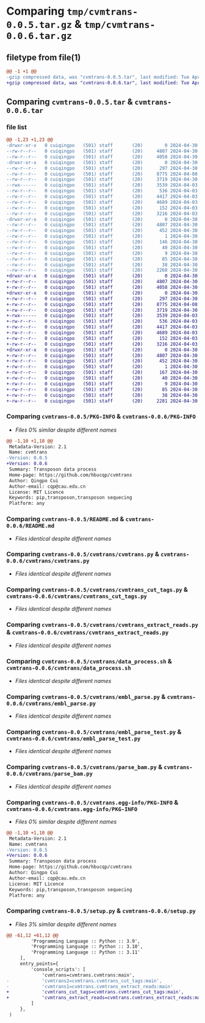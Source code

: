 # Comparing `tmp/cvmtrans-0.0.5.tar.gz` & `tmp/cvmtrans-0.0.6.tar.gz`

## filetype from file(1)

```diff
@@ -1 +1 @@
-gzip compressed data, was "cvmtrans-0.0.5.tar", last modified: Tue Apr 30 07:40:09 2024, max compression
+gzip compressed data, was "cvmtrans-0.0.6.tar", last modified: Tue Apr 30 07:41:45 2024, max compression
```

## Comparing `cvmtrans-0.0.5.tar` & `cvmtrans-0.0.6.tar`

### file list

```diff
@@ -1,23 +1,23 @@
-drwxr-xr-x   0 cuiqingpo   (501) staff       (20)        0 2024-04-30 07:40:09.702777 cvmtrans-0.0.5/
--rw-r--r--   0 cuiqingpo   (501) staff       (20)     4807 2024-04-30 07:40:09.702642 cvmtrans-0.0.5/PKG-INFO
--rw-r--r--   0 cuiqingpo   (501) staff       (20)     4058 2024-04-30 07:16:28.000000 cvmtrans-0.0.5/README.md
-drwxr-xr-x   0 cuiqingpo   (501) staff       (20)        0 2024-04-30 07:40:09.701298 cvmtrans-0.0.5/cvmtrans/
--rw-r--r--   0 cuiqingpo   (501) staff       (20)      297 2024-04-30 07:40:02.000000 cvmtrans-0.0.5/cvmtrans/__init__.py
--rw-r--r--   0 cuiqingpo   (501) staff       (20)     8775 2024-04-08 10:09:38.000000 cvmtrans-0.0.5/cvmtrans/cvmtrans.py
--rw-r--r--   0 cuiqingpo   (501) staff       (20)     3719 2024-04-30 06:48:59.000000 cvmtrans-0.0.5/cvmtrans/cvmtrans_cut_tags.py
--rwx------   0 cuiqingpo   (501) staff       (20)     3539 2024-04-03 13:02:47.000000 cvmtrans-0.0.5/cvmtrans/cvmtrans_extract_reads.py
--rw-r--r--   0 cuiqingpo   (501) staff       (20)      536 2024-04-03 12:21:00.000000 cvmtrans-0.0.5/cvmtrans/data_process.sh
--rw-r--r--   0 cuiqingpo   (501) staff       (20)     4417 2024-04-03 03:57:33.000000 cvmtrans-0.0.5/cvmtrans/embl_parse.py
--rw-r--r--   0 cuiqingpo   (501) staff       (20)     4689 2024-04-03 06:52:24.000000 cvmtrans-0.0.5/cvmtrans/embl_parse_test.py
--rw-r--r--   0 cuiqingpo   (501) staff       (20)      152 2024-04-03 11:01:42.000000 cvmtrans-0.0.5/cvmtrans/gb2fa.py
--rw-r--r--   0 cuiqingpo   (501) staff       (20)     3216 2024-04-03 03:02:06.000000 cvmtrans-0.0.5/cvmtrans/parse_bam.py
-drwxr-xr-x   0 cuiqingpo   (501) staff       (20)        0 2024-04-30 07:40:09.702420 cvmtrans-0.0.5/cvmtrans.egg-info/
--rw-r--r--   0 cuiqingpo   (501) staff       (20)     4807 2024-04-30 07:40:09.000000 cvmtrans-0.0.5/cvmtrans.egg-info/PKG-INFO
--rw-r--r--   0 cuiqingpo   (501) staff       (20)      452 2024-04-30 07:40:09.000000 cvmtrans-0.0.5/cvmtrans.egg-info/SOURCES.txt
--rw-r--r--   0 cuiqingpo   (501) staff       (20)        1 2024-04-30 07:40:09.000000 cvmtrans-0.0.5/cvmtrans.egg-info/dependency_links.txt
--rw-r--r--   0 cuiqingpo   (501) staff       (20)      146 2024-04-30 07:40:09.000000 cvmtrans-0.0.5/cvmtrans.egg-info/entry_points.txt
--rw-r--r--   0 cuiqingpo   (501) staff       (20)       40 2024-04-30 07:40:09.000000 cvmtrans-0.0.5/cvmtrans.egg-info/requires.txt
--rw-r--r--   0 cuiqingpo   (501) staff       (20)        9 2024-04-30 07:40:09.000000 cvmtrans-0.0.5/cvmtrans.egg-info/top_level.txt
--rw-r--r--   0 cuiqingpo   (501) staff       (20)       85 2024-04-30 07:07:54.000000 cvmtrans-0.0.5/requirements.txt
--rw-r--r--   0 cuiqingpo   (501) staff       (20)       38 2024-04-30 07:40:09.702827 cvmtrans-0.0.5/setup.cfg
--rw-r--r--   0 cuiqingpo   (501) staff       (20)     2260 2024-04-30 07:39:45.000000 cvmtrans-0.0.5/setup.py
+drwxr-xr-x   0 cuiqingpo   (501) staff       (20)        0 2024-04-30 07:41:45.762596 cvmtrans-0.0.6/
+-rw-r--r--   0 cuiqingpo   (501) staff       (20)     4807 2024-04-30 07:41:45.762472 cvmtrans-0.0.6/PKG-INFO
+-rw-r--r--   0 cuiqingpo   (501) staff       (20)     4058 2024-04-30 07:16:28.000000 cvmtrans-0.0.6/README.md
+drwxr-xr-x   0 cuiqingpo   (501) staff       (20)        0 2024-04-30 07:41:45.761453 cvmtrans-0.0.6/cvmtrans/
+-rw-r--r--   0 cuiqingpo   (501) staff       (20)      297 2024-04-30 07:41:36.000000 cvmtrans-0.0.6/cvmtrans/__init__.py
+-rw-r--r--   0 cuiqingpo   (501) staff       (20)     8775 2024-04-08 10:09:38.000000 cvmtrans-0.0.6/cvmtrans/cvmtrans.py
+-rw-r--r--   0 cuiqingpo   (501) staff       (20)     3719 2024-04-30 06:48:59.000000 cvmtrans-0.0.6/cvmtrans/cvmtrans_cut_tags.py
+-rwx------   0 cuiqingpo   (501) staff       (20)     3539 2024-04-03 13:02:47.000000 cvmtrans-0.0.6/cvmtrans/cvmtrans_extract_reads.py
+-rw-r--r--   0 cuiqingpo   (501) staff       (20)      536 2024-04-03 12:21:00.000000 cvmtrans-0.0.6/cvmtrans/data_process.sh
+-rw-r--r--   0 cuiqingpo   (501) staff       (20)     4417 2024-04-03 03:57:33.000000 cvmtrans-0.0.6/cvmtrans/embl_parse.py
+-rw-r--r--   0 cuiqingpo   (501) staff       (20)     4689 2024-04-03 06:52:24.000000 cvmtrans-0.0.6/cvmtrans/embl_parse_test.py
+-rw-r--r--   0 cuiqingpo   (501) staff       (20)      152 2024-04-03 11:01:42.000000 cvmtrans-0.0.6/cvmtrans/gb2fa.py
+-rw-r--r--   0 cuiqingpo   (501) staff       (20)     3216 2024-04-03 03:02:06.000000 cvmtrans-0.0.6/cvmtrans/parse_bam.py
+drwxr-xr-x   0 cuiqingpo   (501) staff       (20)        0 2024-04-30 07:41:45.762269 cvmtrans-0.0.6/cvmtrans.egg-info/
+-rw-r--r--   0 cuiqingpo   (501) staff       (20)     4807 2024-04-30 07:41:45.000000 cvmtrans-0.0.6/cvmtrans.egg-info/PKG-INFO
+-rw-r--r--   0 cuiqingpo   (501) staff       (20)      452 2024-04-30 07:41:45.000000 cvmtrans-0.0.6/cvmtrans.egg-info/SOURCES.txt
+-rw-r--r--   0 cuiqingpo   (501) staff       (20)        1 2024-04-30 07:41:45.000000 cvmtrans-0.0.6/cvmtrans.egg-info/dependency_links.txt
+-rw-r--r--   0 cuiqingpo   (501) staff       (20)      167 2024-04-30 07:41:45.000000 cvmtrans-0.0.6/cvmtrans.egg-info/entry_points.txt
+-rw-r--r--   0 cuiqingpo   (501) staff       (20)       40 2024-04-30 07:41:45.000000 cvmtrans-0.0.6/cvmtrans.egg-info/requires.txt
+-rw-r--r--   0 cuiqingpo   (501) staff       (20)        9 2024-04-30 07:41:45.000000 cvmtrans-0.0.6/cvmtrans.egg-info/top_level.txt
+-rw-r--r--   0 cuiqingpo   (501) staff       (20)       85 2024-04-30 07:07:54.000000 cvmtrans-0.0.6/requirements.txt
+-rw-r--r--   0 cuiqingpo   (501) staff       (20)       38 2024-04-30 07:41:45.762645 cvmtrans-0.0.6/setup.cfg
+-rw-r--r--   0 cuiqingpo   (501) staff       (20)     2281 2024-04-30 07:41:31.000000 cvmtrans-0.0.6/setup.py
```

### Comparing `cvmtrans-0.0.5/PKG-INFO` & `cvmtrans-0.0.6/PKG-INFO`

 * *Files 0% similar despite different names*

```diff
@@ -1,10 +1,10 @@
 Metadata-Version: 2.1
 Name: cvmtrans
-Version: 0.0.5
+Version: 0.0.6
 Summary: Transposon data process
 Home-page: https://github.com/hbucqp/cvmtrans
 Author: Qingpo Cui
 Author-email: cqp@cau.edu.cn
 License: MIT Licence
 Keywords: pip,transposon,transposon sequecing
 Platform: any
```

### Comparing `cvmtrans-0.0.5/README.md` & `cvmtrans-0.0.6/README.md`

 * *Files identical despite different names*

### Comparing `cvmtrans-0.0.5/cvmtrans/cvmtrans.py` & `cvmtrans-0.0.6/cvmtrans/cvmtrans.py`

 * *Files identical despite different names*

### Comparing `cvmtrans-0.0.5/cvmtrans/cvmtrans_cut_tags.py` & `cvmtrans-0.0.6/cvmtrans/cvmtrans_cut_tags.py`

 * *Files identical despite different names*

### Comparing `cvmtrans-0.0.5/cvmtrans/cvmtrans_extract_reads.py` & `cvmtrans-0.0.6/cvmtrans/cvmtrans_extract_reads.py`

 * *Files identical despite different names*

### Comparing `cvmtrans-0.0.5/cvmtrans/data_process.sh` & `cvmtrans-0.0.6/cvmtrans/data_process.sh`

 * *Files identical despite different names*

### Comparing `cvmtrans-0.0.5/cvmtrans/embl_parse.py` & `cvmtrans-0.0.6/cvmtrans/embl_parse.py`

 * *Files identical despite different names*

### Comparing `cvmtrans-0.0.5/cvmtrans/embl_parse_test.py` & `cvmtrans-0.0.6/cvmtrans/embl_parse_test.py`

 * *Files identical despite different names*

### Comparing `cvmtrans-0.0.5/cvmtrans/parse_bam.py` & `cvmtrans-0.0.6/cvmtrans/parse_bam.py`

 * *Files identical despite different names*

### Comparing `cvmtrans-0.0.5/cvmtrans.egg-info/PKG-INFO` & `cvmtrans-0.0.6/cvmtrans.egg-info/PKG-INFO`

 * *Files 0% similar despite different names*

```diff
@@ -1,10 +1,10 @@
 Metadata-Version: 2.1
 Name: cvmtrans
-Version: 0.0.5
+Version: 0.0.6
 Summary: Transposon data process
 Home-page: https://github.com/hbucqp/cvmtrans
 Author: Qingpo Cui
 Author-email: cqp@cau.edu.cn
 License: MIT Licence
 Keywords: pip,transposon,transposon sequecing
 Platform: any
```

### Comparing `cvmtrans-0.0.5/setup.py` & `cvmtrans-0.0.6/setup.py`

 * *Files 3% similar despite different names*

```diff
@@ -61,12 +61,12 @@
         'Programming Language :: Python :: 3.9',
         'Programming Language :: Python :: 3.10',
         'Programming Language :: Python :: 3.11'
     ],
     entry_points={
         'console_scripts': [
             'cvmtrans=cvmtrans.cvmtrans:main',
-            'cvmtrans2=cvmtrans.cvmtrans_cut_tags:main',
-            'cvmtrans1=cvmtrans.cvmtrans_extract_reads:main'
+            'cvmtrans_cut_tags=cvmtrans.cvmtrans_cut_tags:main',
+            'cvmtrans_extract_reads=cvmtrans.cvmtrans_extract_reads:main'
         ]
     },
 )
```

